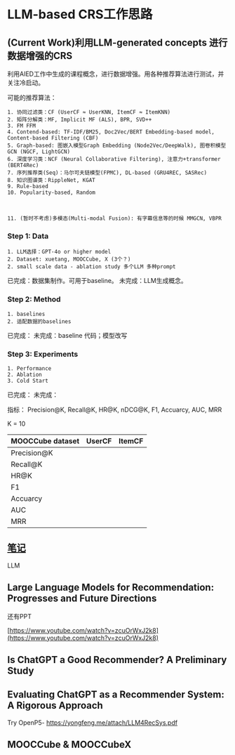 # LLM-based CRS工作思路

## (Current Work)利用LLM-generated concepts 进行数据增强的CRS

利用AIED工作中生成的课程概念，进行数据增强。用各种推荐算法进行测试，并关注冷启动。

可能的推荐算法：

    1. 协同过滤类：CF (UserCF ≈ UserKNN, ItemCF ≈ ItemKNN)
    2. 矩阵分解类：MF, Implicit MF (ALS), BPR, SVD++
    3. FM FFM
    4. Contend-based: TF-IDF/BM25, Doc2Vec/BERT Embedding-based model,  Content-based Filtering (CBF)
    5. Graph-based: 图嵌入模型Graph Embedding (Node2Vec/DeepWalk), 图卷积模型GCN (NGCF, LightGCN)
    6. 深度学习类：NCF (Neural Collaborative Filtering), 注意力+transformer (BERT4Rec)
    7. 序列推荐类(Seq)：马尔可夫链模型(FPMC), DL-based (GRU4REC, SASRec)
    8. 知识图谱类：RippleNet, KGAT
    9. Rule-based
    10. Popularity-based, Random


    
    11. (暂时不考虑)多模态(Multi-modal Fusion): 有字幕信息等的时候 MMGCN, VBPR




### Step 1: Data

    1. LLM选择：GPT-4o or higher model
    2. Dataset: xuetang, MOOCCube, X (3个？)
    2. small scale data - ablation study 多个LLM 多种prompt

已完成：数据集制作。可用于baseline。
未完成：LLM生成概念。

### Step 2: Method

    1. baselines
    2. 适配数据的baselines

已完成：
未完成：baseline 代码；模型改写

### Step 3: Experiments

    1. Performance
    2. Ablation
    3. Cold Start

已完成：
未完成：

指标： Precision@K, Recall@K, HR@K, nDCG@K, F1, Accuarcy, AUC, MRR





K = 10

|  MOOCCube dataset | UserCF | ItemCF |
|------------|------------|------------|
| Precision@K |  |  |
| Recall@K |  |  |
| HR@K |  |  |
| F1 |  |  |
| Accuarcy |  |  |
| AUC |  |  |
| MRR |  |  |







## [笔记](https://f0jb1v8xcai.feishu.cn/wiki/DMqOwfhbIi2kUlkxu0RcVaYjn2F)

LLM






## Large Language Models for Recommendation: Progresses and Future Directions 

还有PPT

[https://www.youtube.com/watch?v=zcuOrWxJ2k8](https://www.youtube.com/watch?v=zcuOrWxJ2k8)





## Is ChatGPT a Good Recommender? A Preliminary Study


## Evaluating ChatGPT as a Recommender System: A Rigorous Approach


Try OpenP5- https://yongfeng.me/attach/LLM4RecSys.pdf

    
    
## MOOCCube & MOOCCubeX





